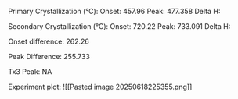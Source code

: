 Primary Crystallization (°C):
	Onset: 457.96
	Peak: 477.358
	Delta H: 

Secondary Crystallization  (°C):
	Onset: 720.22
	Peak: 733.091
	Delta H:

Onset difference: 262.26

Peak Difference: 255.733

Tx3 Peak: NA
<!-- PUBLISH STOP -->
Experiment plot:
![[Pasted image 20250618225355.png]]